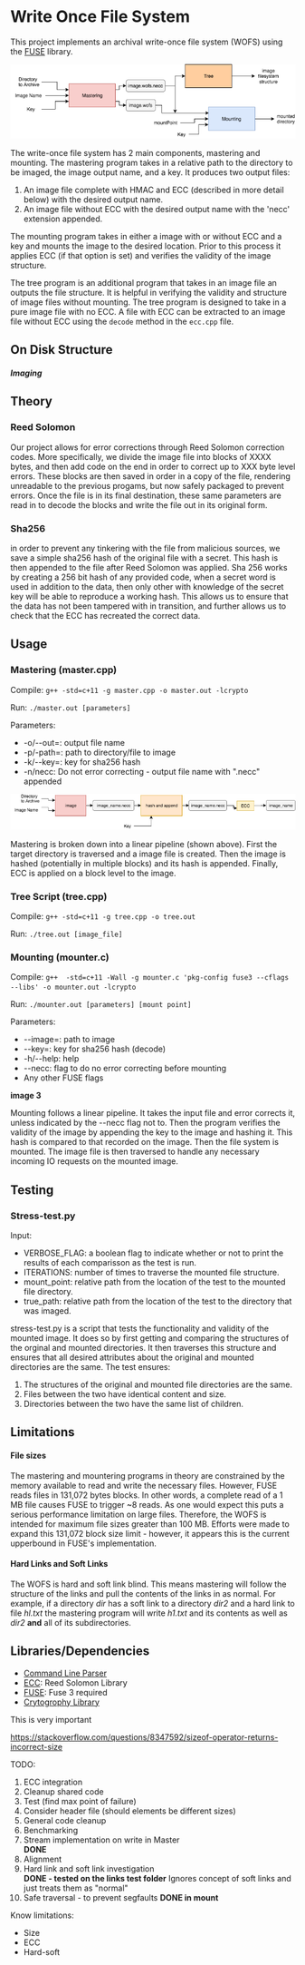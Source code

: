 # Write Once File System

This project implements an archival write-once file system (WOFS) using the [FUSE](https://github.com/libfuse/libfuse "FUSE Documentation") library. 

![Overview](./pipeline.png)

The write-once file system has 2 main components, mastering and mounting. The mastering program takes in a relative path to the directory to be imaged, the image output name, and a key. It produces two output files: 
1. An image file complete with HMAC and ECC (described in more detail below) with the desired output name. 
2. An image file without ECC with the desired output name with the 'necc' extension appended. 

The mounting program takes in either a image with or without ECC and a key and mounts the image to the desired location. Prior to this process it applies ECC (if that option is set) and verifies the validity of the image structure. 

The tree program is an additional program that takes in an image file an outputs the file structure. It is helpful in verifying the validity and structure of image files without mounting. The tree program is designed to take in a pure image file with no ECC. A file with ECC can be extracted to an image file without ECC using the `decode` method in the `ecc.cpp` file.  

## On Disk Structure 

##### Imaging 

## Theory

### Reed Solomon
Our project allows for error corrections through Reed Solomon correction codes.  More specifically, we divide the image file into blocks of XXXX bytes, and then add code on the end in order to correct up to XXX byte level errors. These blocks are then saved in order in a copy of the file, rendering unreadable to the previous progams, but now safely packaged to prevent errors.  Once the file is in its final destination, these same parameters are read in to decode the blocks and write the file out in its original form.

### Sha256
in order to prevent any tinkering with the file from malicious sources, we save a simple sha256 hash of the original file with a secret.  This hash is then appended to the file after Reed Solomon was applied.  Sha 256 works by creating a 256 bit hash of any provided code, when a secret word is used in addition to the data, then only other with knowledge of the secret key will be able to reproduce a working hash.  This allows us to ensure that the data has not been tampered with in transition, and further allows us to check that the ECC has recreated the correct data.  

## Usage

### Mastering (master.cpp)

Compile: `g++ -std=c+11 -g master.cpp -o master.out -lcrypto`

Run: `./master.out [parameters]`

Parameters: 
* -o/--out=: output file name
* -p/-path=: path to directory/file to image
* -k/--key=: key for sha256 hash
* -n/necc: Do not error correcting - output file name with ".necc" appended

![Mastering Overview](./master.png)

Mastering is broken down into a linear pipeline (shown above). First the target directory is traversed and a image file is created. Then the image is hashed (potentially in multiple blocks) and its hash is appended. Finally, ECC is applied on a block level to the image. 

### Tree Script (tree.cpp)

Compile: `g++ -std=c+11 -g tree.cpp -o tree.out`

Run: `./tree.out [image_file]`

### Mounting (mounter.c)

Compile: `g++  -std=c+11 -Wall -g mounter.c 'pkg-config fuse3 --cflags --libs' -o mounter.out -lcrypto `

Run: `./mounter.out [parameters] [mount point]`

Parameters: 
* --image=: path to image
* --key=: key for sha256 hash (decode)
* -h/--help: help
* --necc: flag to do no error correcting before mounting
* Any other FUSE flags 

**image 3** 

Mounting follows a linear pipeline. It takes the input file and error corrects it, unless indicated by the --necc flag not to. Then the program verifies the validity of the image by appending the key to the image and hashing it. This hash is compared to that recorded on the image. Then the file system is mounted. The image file is then traversed to handle any necessary incoming IO requests on the mounted image. 

## Testing 

### Stress-test<span>.py 

Input: 
* VERBOSE_FLAG: a boolean flag to indicate whether or not to print the results of each comparisson as the test is run.
* ITERATIONS: number of times to traverse the mounted file structure. 
* mount_point: relative path from the location of the test to the mounted file directory.
* true_path: relative path from the location of the test to the directory that was imaged. 

stress-test<span>.py is a script that tests the functionality and validity of the mounted image. It does so by first getting and comparing the structures of the orginal and mounted directories. It then traverses this structure and ensures that all desired attributes about the original and mounted directories are the same. The test ensures: 

1. The structures of the original and mounted file directories are the same. 
2. Files between the two have identical content and size.
3. Directories between the two have the same list of children. 

## Limitations 

#### File sizes 

The mastering and mountering programs in theory are constrained by the memory available to read and write the necessary files. However, FUSE reads files in 131,072 bytes blocks. In other words, a complete read of a 1 MB file causes FUSE to trigger ~8 reads. As one would expect this puts a serious performance limitation on large files. Therefore, the WOFS is intended for maximum file sizes greater than 100 MB. Efforts were made to expand this 131,072 block size limit - however, it appears this is the current upperbound in FUSE's implementation. 

#### Hard Links and Soft Links

The WOFS is hard and soft link blind. This means mastering will follow the structure of the links and pull the contents of the links in as normal. For example, if a directory *dir* has a soft link to a directory *dir2* and a hard link to file *hl.txt* the mastering program will write *h1.txt* and its contents as well as *dir2* **and** all of its subdirectories. 


## Libraries/Dependencies

* [Command Line Parser](https://github.com/jarro2783/cxxopts "cxxopts")
* [ECC](https://github.com/ArashPartow/schifra): Reed Solomon Library  
* [FUSE](https://github.com/libfuse/libfuse "FUSE Documentation"): Fuse 3 required
* [Crytogrophy Library](https://www.openssl.org/docs/man1.0.2/crypto/hmac.html "HMAC Library")




This is very important

https://stackoverflow.com/questions/8347592/sizeof-operator-returns-incorrect-size


TODO:

1. ECC integration
2. Cleanup shared code
3. Test (find max point of failure)
4. Consider header file (should elements be different sizes) 
5. General code cleanup 
6. Benchmarking 
7. Stream implementation on write in Master       
  **DONE**
8. Alignment
9. Hard link and soft link investigation          
  **DONE - tested on the links test folder** 
  Ignores concept of soft links and just treats them as "normal" 
10. Safe traversal - to prevent segfaults 
  **DONE in mount**

Know limitations:

* Size
* ECC 
* Hard-soft 
